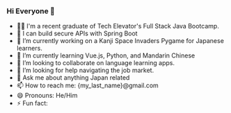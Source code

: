 ### Hi Everyone 👋

- 👨‍🎓 I'm a recent graduate of Tech Elevator's Full Stack Java Bootcamp.
- 🥾 I can build secure APIs with Spring Boot
- 🔭 I’m currently working on a Kanji Space Invaders Pygame for Japanese learners.
- 🌱 I’m currently learning Vue.js, Python, and Mandarin Chinese
- 👯 I’m looking to collaborate on language learning apps.
- 🤔 I’m looking for help navigating the job market.
- 💬 Ask me about anything Japan related
- 📫 How to reach me: {my_last_name}@gmail.com
- 😄 Pronouns: He/Him
- ⚡ Fun fact: 
